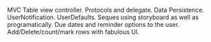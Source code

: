 MVC
Table view controller.
Protocols and delegate.
Data Persistence.
UserNotification.
UserDefaults.
Seques using storyboard as well as programatically.
Due dates and reminder options to the user.
Add/Delete/count/mark rows with fabulous UI.

